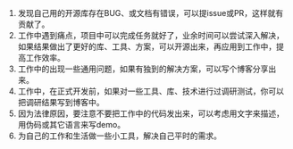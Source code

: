1. 发现自己用的开源库存在BUG、或文档有错误，可以提issue或PR，这样就有贡献了。 
2. 工作中遇到痛点，项目中可以完成任务就好了，业余时间可以尝试深入解决，如果结果做出了更好的库、工具、方案，可以开源出来，再应用到工作中，提高工作效率。 
3. 工作中的出现一些通用问题，如果有独到的解决方案，可以写个博客分享出来。 
4. 工作中，在正式开发前，如果对一些工具、库、技术进行过调研测试，你可以把调研结果写到博客中。 
5. 因为法律原因，要注意不要把工作中的代码发出来，可以考虑用文字来描述，用伪码或其它语言来写demo。
6. 为自己的工作和生活做一些小工具，解决自己平时的需求。
